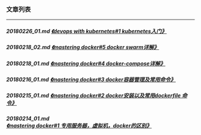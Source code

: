 ### 文章列表
---
##### 20180226_01.md [《devops with kubernetes#1 kubernetes入门》](20180226_01.md)
##### 20180218_02.md [《mastering docker#5 docker swarm详解》](20180218_02.md)
##### 20180218_01.md [《mastering docker#4 docker-compose详解》](20180218_01.md)
##### 20180216_01.md [《mastering docker#3 docker容器管理及常用命令》](20180216_01.md)
##### 20180215_01.md [《mastering docker#2 docker安装以及常用dockerfile 命令》](20180215_01.md)
##### 20180214_01.md [《mastering docker#1 专用服务器，虚拟机，docker的区别》](20180214_01.md)